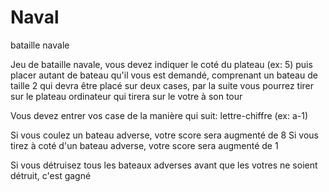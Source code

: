# Naval
bataille navale

Jeu de bataille navale, vous devez indiquer le coté du plateau (ex: 5)
puis placer autant de bateau qu'il vous est demandé, comprenant un bateau de taille 2 qui devra être placé sur deux cases, par la 
suite vous pourrez tirer sur le plateau ordinateur qui tirera 
sur le votre à son tour

Vous devez entrer vos case de la manière qui suit: lettre-chiffre (ex: a-1)

Si vous coulez un bateau adverse, votre score sera augmenté de 8
Si vous tirez à coté d'un bateau adverse, votre score sera augmenté de 1

Si vous détruisez tous les bateaux adverses avant que les votres ne soient détruit, c'est gagné
